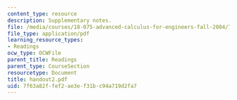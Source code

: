 ```yaml
---
content_type: resource
description: Supplementary notes.
file: /media/courses/18-075-advanced-calculus-for-engineers-fall-2004/7f63a82ffef2ae3ef31bc94a719d2fa7_handout2.pdf
file_type: application/pdf
learning_resource_types:
- Readings
ocw_type: OCWFile
parent_title: Readings
parent_type: CourseSection
resourcetype: Document
title: handout2.pdf
uid: 7f63a82f-fef2-ae3e-f31b-c94a719d2fa7
---
```

